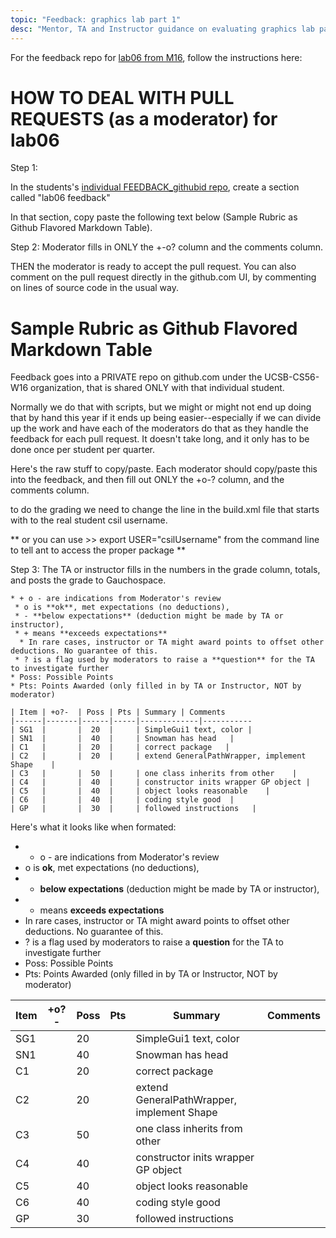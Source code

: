 ```yaml
---
topic: "Feedback: graphics lab part 1"
desc: "Mentor, TA and Instructor guidance on evaluating graphics lab part 1"
---
```



For the feedback repo for [lab06 from M16](https://ucsb-cs56-m16.github.io/lab/lab06/), follow the instructions here:

# HOW TO DEAL WITH PULL REQUESTS (as a moderator) for lab06

Step 1:

In the students's [individual FEEDBACK_githubid repo](/topics/create_feedback_repo/), create a section called "lab06 feedback" 

In that section, copy paste the following text below (Sample Rubric as Github Flavored Markdown Table).

Step 2: Moderator fills in ONLY the +-o? column and the comments column.

THEN the moderator is ready to accept the pull request.  You can also comment on the pull request directly in the github.com UI, by commenting on lines of source code in the usual way.


# Sample Rubric as Github Flavored Markdown Table

Feedback goes into a PRIVATE repo on github.com under the UCSB-CS56-W16 organization, that is shared ONLY with that individual student.        

Normally we do that with scripts, but we might or might not end up doing that by hand this year if it ends up being easier--especially if we can divide up the work and have each of the moderators do that as they handle the feedback for each pull request.  It doesn't take long, and it only has to be done once per student per quarter.

Here's the raw stuff to copy/paste.   Each moderator should copy/paste this into the feedback, and then fill out ONLY the +o-? column, and the comments column.

to do the grading we need to change the line in the build.xml file that starts with   <property name="studentName" value="edtropiax"/>  to the real student csil username.

** or you can use >> export USER="csilUsername" from the command line to tell ant to access the proper package **

Step 3:  The TA or instructor fills in the numbers in the grade column, totals, and posts the grade to Gauchospace.

```
* + o - are indications from Moderator's review
 * o is **ok**, met expectations (no deductions),
 * - **below expectations** (deduction might be made by TA or instructor), 
 * + means **exceeds expectations** 
  * In rare cases, instructor or TA might award points to offset other deductions. No guarantee of this.
 * ? is a flag used by moderators to raise a **question** for the TA to investigate further
* Poss: Possible Points
* Pts: Points Awarded (only filled in by TA or Instructor, NOT by moderator)

| Item | +o?-  | Poss | Pts | Summary | Comments  
|------|-------|------|-----|-------------|-----------
| SG1  |       |  20  |     | SimpleGui1 text, color | 
| SN1  |       |  40  |     | Snowman has head   |
| C1   |       |  20  |     | correct package   |
| C2   |       |  20  |     | extend GeneralPathWrapper, implement Shape    |
| C3   |       |  50  |     | one class inherits from other    |
| C4   |       |  40  |     | constructor inits wrapper GP object |
| C5   |       |  40  |     | object looks reasonable    |
| C6   |       |  40  |     | coding style good  |
| GP   |       |  30  |     | followed instructions   |

```

Here's what it looks like when formated:

* + o - are indications from Moderator's review
 * o is **ok**, met expectations (no deductions),
 * - **below expectations** (deduction might be made by TA or instructor), 
 * + means **exceeds expectations** 
  * In rare cases, instructor or TA might award points to offset other deductions. No guarantee of this.
 * ? is a flag used by moderators to raise a **question** for the TA to investigate further
* Poss: Possible Points
* Pts: Points Awarded (only filled in by TA or Instructor, NOT by moderator)

| Item | +o?-  | Poss | Pts | Summary | Comments  
|------|-------|------|-----|-------------|-----------
| SG1  |       |  20  |     | SimpleGui1 text, color | 
| SN1  |       |  40  |     | Snowman has head   |
| C1   |       |  20  |     | correct package   |
| C2   |       |  20  |     | extend GeneralPathWrapper, implement Shape    |
| C3   |       |  50  |     | one class inherits from other    |
| C4   |       |  40  |     | constructor inits wrapper GP object |
| C5   |       |  40  |     | object looks reasonable    |
| C6   |       |  40  |     | coding style good  |
| GP   |       |  30  |     | followed instructions   |

